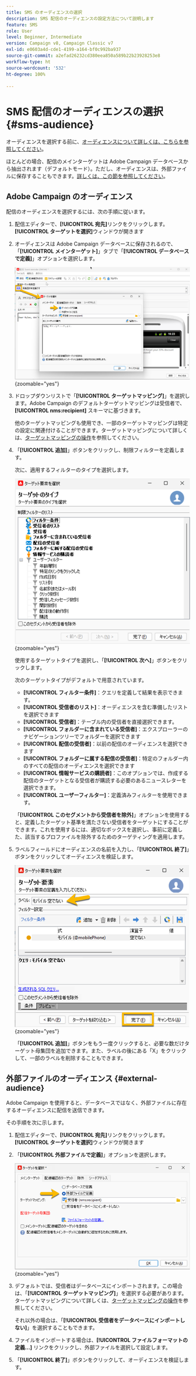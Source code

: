 ```yaml
---
title: SMS のオーディエンスの選択
description: SMS 配信のオーディエンスの設定方法について説明します
feature: SMS
role: User
level: Beginner, Intermediate
version: Campaign v8, Campaign Classic v7
exl-id: e0603a4d-cde1-4199-a164-bf0c992ba937
source-git-commit: a2efad26232cd380eea850a589b22b23928253e8
workflow-type: ht
source-wordcount: '532'
ht-degree: 100%

---
```


# SMS 配信のオーディエンスの選択 {#sms-audience}

オーディエンスを選択する前に、[オーディエンスについて詳しくは、こちらを参照してください](../../audiences/gs-audiences.md)。

ほとんどの場合、配信のメインターゲットは Adobe Campaign データベースから抽出されます（デフォルトモード）。ただし、オーディエンスは、外部ファイルに保存することもできます。[詳しくは、この節を参照してください](#external-audience)。

## Adobe Campaign のオーディエンス

配信のオーディエンスを選択するには、次の手順に従います。

1. 配信エディターで、**[!UICONTROL 宛先]**&#x200B;リンクをクリックします。**[!UICONTROL ターゲットを選択]**&#x200B;ウィンドウが開きます

1. オーディエンスは Adobe Campaign データベースに保存されるので、「**[!UICONTROL メインターゲット]**」タブで「**[!UICONTROL データベースで定義]**」オプションを選択します。

   ![](assets/audience_to.png){zoomable="yes"}

1. ドロップダウンリストで「**[!UICONTROL ターゲットマッピング]**」を選択します。Adobe Campaign のデフォルトターゲットマッピングは受信者で、**[!UICONTROL nms:recipient]** スキーマに基づきます。

   他のターゲットマッピングも使用でき、一部のターゲットマッピングは特定の設定に関連付けることができます。ターゲットマッピングについて詳しくは、[ターゲットマッピングの操作](../../audiences/target-mappings.md)を参照してください。

1. 「**[!UICONTROL 追加]**」ボタンをクリックし、制限フィルターを定義します。

   次に、適用するフィルターのタイプを選択します。

   ![](assets/audience_filters.png){zoomable="yes"}

   使用するターゲットタイプを選択し、「**[!UICONTROL 次へ]**」ボタンをクリックします。

   次のターゲットタイプがデフォルトで用意されています。

   * **[!UICONTROL フィルター条件]**：クエリを定義して結果を表示できます。
   * **[!UICONTROL 受信者のリスト]**：オーディエンスを含む準備したリストを選択できます
   * **[!UICONTROL 受信者]**：テーブル内の受信者を直接選択できます。
   * **[!UICONTROL フォルダーに含まれている受信者]**：エクスプローラーのナビゲーションツリーでフォルダーを選択できます
   * **[!UICONTROL 配信の受信者]**：以前の配信のオーディエンスを選択できます
   * **[!UICONTROL フォルダーに属する配信の受信者]**：特定のフォルダー内のすべての配信のオーディエンスを選択できます
   * **[!UICONTROL 情報サービスの購読者]**：このオプションでは、作成する配信のターゲットとなる受信者が購読する必要のあるニュースレターを選択できます。
   * **[!UICONTROL ユーザーフィルター]**：定義済みフィルターを使用できます。

   「**[!UICONTROL このセグメントから受信者を除外]**」オプションを使用すると、定義したターゲット基準を満たさない受信者をターゲットにすることができます。これを使用するには、適切なボックスを選択し、事前に定義した、該当するプロファイルを除外するためのターゲティングを適用します。

1. ラベルフィールドにオーディエンスの名前を入力し、「**[!UICONTROL 終了]**」ボタンをクリックしてオーディエンスを検証します。

   ![](assets/audience_finish.png){zoomable="yes"}

   「**[!UICONTROL 追加]**」ボタンをもう一度クリックすると、必要な数だけターゲット母集団を追加できます。また、ラベルの後にある「X」をクリックして、一部のラベルを削除することもできます。

## 外部ファイルのオーディエンス {#external-audience}

Adobe Campaign を使用すると、データベースではなく、外部ファイルに存在するオーディエンスに配信を送信できます。

その手順を次に示します。

1. 配信エディターで、**[!UICONTROL 宛先]**&#x200B;リンクをクリックします。**[!UICONTROL ターゲットを選択]**&#x200B;ウィンドウが開きます

1. 「**[!UICONTROL 外部ファイルで定義]**」オプションを選択します。

   ![](assets/audience_externalfile.png){zoomable="yes"}

1. デフォルトでは、受信者はデータベースにインポートされます。この場合は、「**[!UICONTROL ターゲットマッピング]**」を選択する必要があります。ターゲットマッピングについて詳しくは、[ターゲットマッピングの操作](../../audiences/target-mappings.md)を参照してください。

   それ以外の場合は、「**[!UICONTROL 受信者をデータベースにインポートしない]**」を選択することもできます。

1. ファイルをインポートする場合は、**[!UICONTROL ファイルフォーマットの定義...]** リンクをクリックし、外部ファイルを選択して設定します。

1. 「**[!UICONTROL 終了]**」ボタンをクリックして、オーディエンスを検証します。
